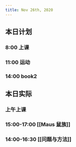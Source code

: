 ```yaml
---
title: Nov 26th, 2020
---
```


## 本日计划
### 8:00 上课
### 11:00 运动
### 14:00 book2
## 本日实际
### 上午上课
### 15:00-17:00 [[Maus 鼠族]]
### 14:00-16:30 [[问题与方法]]
### 
